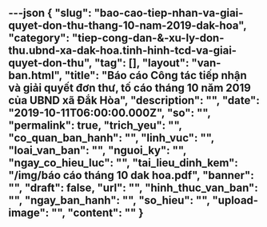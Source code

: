 ---json
{
    "slug": "bao-cao-tiep-nhan-va-giai-quyet-don-thu-thang-10-nam-2019-dak-hoa",
    "category": "tiep-cong-dan-&-xu-ly-don-thu.ubnd-xa-dak-hoa.tinh-hinh-tcd-va-giai-quyet-don-thu",
    "tag": [],
    "layout": "van-ban.html",
    "title": "Báo cáo Công tác tiếp nhận và giải quyết đơn thư, tố cáo tháng 10 năm 2019 của UBND xã Đắk Hòa",
    "description": "",
    "date": "2019-10-11T06:00:00.000Z",
    "so": "",
    "permalink": true,
    "trich_yeu": "",
    "co_quan_ban_hanh": "",
    "linh_vuc": "",
    "loai_van_ban": "",
    "nguoi_ky": "",
    "ngay_co_hieu_luc": "",
    "tai_lieu_dinh_kem": "/img/báo cáo tháng 10 dak hoa.pdf",
    "banner": "",
    "draft": false,
    "url": "",
    "hinh_thuc_van_ban": "",
    "ngay_ban_hanh": "",
    "so_hieu": "",
    "upload-image": "",
    "__content__": ""
}
---
